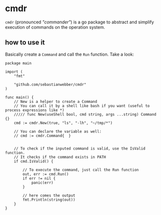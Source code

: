 # cmdr

`cmdr` (pronounced  _"commander"_) is a go package to abstract and simplify execution of commands on the operation system. 

## how to use it

Basically create a `Command` and call the `Run` function. Take a look:

```golang
package main

import (
	"fmt"

	"github.com/sebastianwebber/cmdr"
)

func main() {
    // New is a helper to create a Command
    // You can call it by a shell like bash if you want (useful to process expressions like *)
    ///// func New(useShell bool, cmd string, args ...string) Command {}
    cmd := cmdr.New(true, "ls", "-lh", "~/tmp/*")
    
    // You can declare the variable as well:
    // cmd := cmdr.Command{  }


    // To check if the inputed command is valid, use the IsValid function.
    // It checks if the command exists in PATH
	if cmd.IsValid() {

        // To execute the command, just call the Run function
		out, err := cmd.Run()
		if err != nil {
			panic(err)
        }
        
        // here comes the output
		fmt.Println(string(out))
	}
}
```

